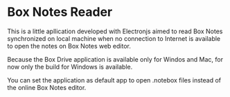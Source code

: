 # Box Notes Reader
This is a little apllication developed  with Electronjs aimed to read Box Notes synchronized on local machine when no connection to Internet is available to open the notes on Box Notes web editor.

Because the Box Drive application is available only for Windos and Mac,  for now only the build for Windows is available.

You can set the application as default app to open .notebox files instead of the online Box Notes editor.
